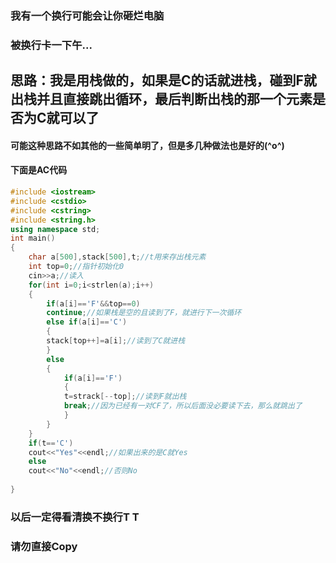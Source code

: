 ### 我有一个换行可能会让你砸烂电脑
### 被换行卡一下午...
## 思路：我是用栈做的，如果是C的话就进栈，碰到F就出栈并且直接跳出循环，最后判断出栈的那一个元素是否为C就可以了
#### 可能这种思路不如其他的一些简单明了，但是多几种做法也是好的(^o^)
#### 下面是AC代码
```cpp
#include <iostream>
#include <cstdio>
#include <cstring>
#include <string.h>
using namespace std;
int main()
{
    char a[500],stack[500],t;//t用来存出栈元素
    int top=0;//指针初始化0
    cin>>a;//读入
    for(int i=0;i<strlen(a);i++)
    {
        if(a[i]=='F'&&top==0)
        continue;//如果栈是空的且读到了F，就进行下一次循环
        else if(a[i]=='C')
        {      
        stack[top++]=a[i];//读到了C就进栈
        }
        else
        { 
            if(a[i]=='F')
            {
            t=strack[--top];//读到F就出栈
            break;//因为已经有一对CF了，所以后面没必要读下去，那么就跳出了
            }
        }
    }
    if(t=='C')
    cout<<"Yes"<<endl;//如果出来的是C就Yes
    else
    cout<<"No"<<endl;//否则No
    
}
```
### 以后一定得看清换不换行T T
### 请勿直接Copy